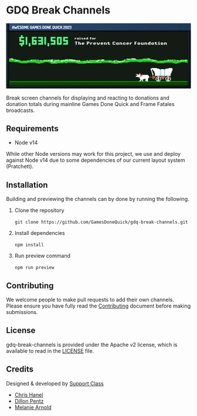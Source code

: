 # GDQ Break Channels

![Screenshot of the Oregon Trail GDQ break screen channel](/preview.png)

Break screen channels for displaying and reacting to donations and donation totals during mainline Games Done Quick and Frame Fatales broadcasts.

## Requirements

- Node v14

While other Node versions may work for this project, we use and deploy against Node v14 due to some dependencies of our current layout system (Pratchett).

## Installation

Building and previewing the channels can by done by running the following.

1. Clone the repository

	``git clone https://github.com/GamesDoneQuick/gdq-break-channels.git``

2. Install dependencies

	``npm install``

3. Run preview command

	``npm run preview``

## Contributing

We welcome people to make pull requests to add their own channels. Please ensure you have fully read the [Contributing](/CONTRIBUTING.md) document before making submissions.

## License

gdq-break-channels is provided under the Apache v2 license, which is available to read in the [LICENSE](/LICENSE) file.

## Credits

Designed & developed by [Support Class](https://supportclass.net)

- [Chris Hanel](https://twitter.com/ChrisHanel)
- [Dillon Pentz](https://twitter.com/Dillon_Pentz)
- [Melanie Arnold](https://github.com/einalem4)